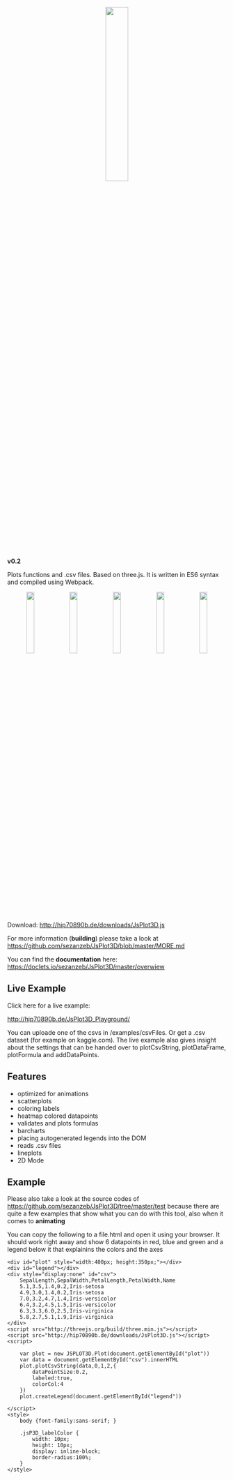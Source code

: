 <p align="center"><img width="32%" src="https://raw.githubusercontent.com/sezanzeb/JsPlot3D/master/images/title.png"/></p>

**v0.2**

Plots functions and .csv files. Based on three.js. It is written in ES6 syntax and compiled using Webpack.

<p align="center">
    <img width="19%" src="https://raw.githubusercontent.com/sezanzeb/JsPlot3D/master/images/barchart.png">
    <img width="19%" src="https://raw.githubusercontent.com/sezanzeb/JsPlot3D/master/images/spatial2D.png">
    <img width="19%" src="https://raw.githubusercontent.com/sezanzeb/JsPlot3D/master/images/scatterplot.png">
    <img width="19%" src="https://raw.githubusercontent.com/sezanzeb/JsPlot3D/master/images/lineplot.png">
    <img width="19%" src="https://raw.githubusercontent.com/sezanzeb/JsPlot3D/master/images/formula.png">
</p>

Download: http://hip70890b.de/downloads/JsPlot3D.js

For more information (**building**) please take a look at https://github.com/sezanzeb/JsPlot3D/blob/master/MORE.md

You can find the **documentation** here: https://doclets.io/sezanzeb/JsPlot3D/master/overwiew


## Live Example

Click here for a live example:

http://hip70890b.de/JsPlot3D_Playground/

You can uploade one of the csvs in /examples/csvFiles. Or get a .csv dataset (for example on kaggle.com). The live example also gives insight about the settings that can be handed over to plotCsvString, plotDataFrame, plotFormula and addDataPoints.


## Features

- optimized for animations
- scatterplots
- coloring labels
- heatmap colored datapoints
- validates and plots formulas
- barcharts
- placing autogenerated legends into the DOM
- reads .csv files
- lineplots
- 2D Mode


## Example

Please also take a look at the source codes of https://github.com/sezanzeb/JsPlot3D/tree/master/test because there are quite a few examples that show what you can do with this tool, also when it comes to **animating**

You can copy the following to a file.html and open it using your browser. It should work right away and show 6 datapoints in red, blue and green and a legend below it that explainins the colors and the axes

    <div id="plot" style="width:400px; height:350px;"></div>
    <div id="legend"></div>
    <div style="display:none" id="csv">
        SepalLength,SepalWidth,PetalLength,PetalWidth,Name
        5.1,3.5,1.4,0.2,Iris-setosa
        4.9,3.0,1.4,0.2,Iris-setosa
        7.0,3.2,4.7,1.4,Iris-versicolor
        6.4,3.2,4.5,1.5,Iris-versicolor
        6.3,3.3,6.0,2.5,Iris-virginica
        5.8,2.7,5.1,1.9,Iris-virginica
    </div>
    <script src="http://threejs.org/build/three.min.js"></script>
    <script src="http://hip70890b.de/downloads/JsPlot3D.js"></script>
    <script>

        var plot = new JSPLOT3D.Plot(document.getElementById("plot"))
        var data = document.getElementById("csv").innerHTML
        plot.plotCsvString(data,0,1,2,{
            dataPointSize:0.2,
            labeled:true,
            colorCol:4
        })
        plot.createLegend(document.getElementById("legend"))
        
    </script>
    <style>
        body {font-family:sans-serif; }

        .jsP3D_labelColor {
            width: 10px;
            height: 10px;
            display: inline-block;
            border-radius:100%;
        }
    </style>
